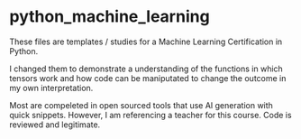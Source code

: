 # python_machine_learning

These files are templates / studies for a Machine Learning Certification in Python. 

I changed them to demonstrate a understanding of the functions in which tensors work and how code can be maniputated to change the outcome in my own interpretation.

Most are compeleted in open sourced tools that use AI generation with quick snippets. However, I am referencing a teacher for this course. Code is reviewed and legitimate.
